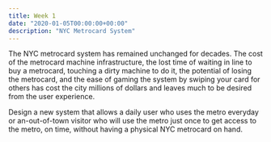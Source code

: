 ```yaml
---
title: Week 1
date: "2020-01-05T00:00:00+00:00"
description: "NYC Metrocard System"
---
```


The NYC metrocard system has remained unchanged for decades. The cost of the metrocard machine infrastructure, the lost time of waiting in line to buy a metrocard, touching a dirty machine to do it, the potential of losing the metrocard, and the ease of gaming the system by swiping your card for others has cost the city millions of dollars and leaves much to be desired from the user experience.


Design a new system that allows a daily user who uses the metro everyday or an-out-of-town visitor who will use the metro just once to get access to the metro, on time, without having a physical NYC metrocard on hand.
